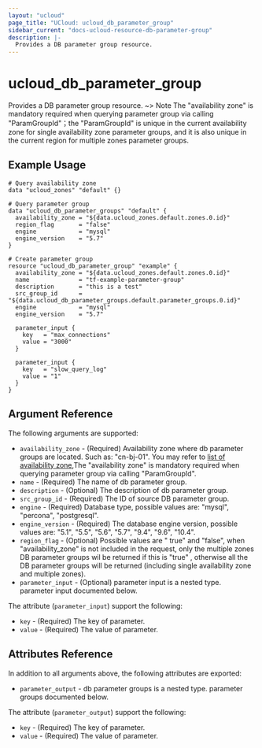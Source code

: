 ```yaml
---
layout: "ucloud"
page_title: "UCloud: ucloud_db_parameter_group"
sidebar_current: "docs-ucloud-resource-db-parameter-group"
description: |-
  Provides a DB parameter group resource.
---
```


# ucloud_db_parameter_group

Provides a DB parameter group resource. 
~> Note The "availability zone" is mandatory required when querying parameter group via calling "ParamGroupId"；the "ParamGroupId" is unique in the current availability zone for single availability zone parameter groups, and it is also unique in the current region for multiple zones parameter groups.
## Example Usage

```hcl
# Query availability zone
data "ucloud_zones" "default" {}

# Query parameter group
data "ucloud_db_parameter_groups" "default" {
  availability_zone = "${data.ucloud_zones.default.zones.0.id}"
  region_flag       = "false"
  engine            = "mysql"
  engine_version    = "5.7"
}

# Create parameter group
resource "ucloud_db_parameter_group" "example" {
  availability_zone = "${data.ucloud_zones.default.zones.0.id}"
  name              = "tf-example-parameter-group"
  description       = "this is a test"
  src_group_id      = "${data.ucloud_db_parameter_groups.default.parameter_groups.0.id}"
  engine            = "mysql"
  engine_version    = "5.7"

  parameter_input {
    key   = "max_connections"
    value = "3000"
  }

  parameter_input {
    key   = "slow_query_log"
    value = "1"
  }
}
```
## Argument Reference

The following arguments are supported:

* `availability_zone` - (Required) Availability zone where db parameter groups are located. Such as: "cn-bj-01". You may refer to [list of availability zone](https://docs.ucloud.cn/api/summary/regionlist),The "availability zone" is mandatory required when querying parameter group via calling "ParamGroupId".
* `name` - (Required) The name of db parameter group.
* `description` - (Optional) The description of db parameter group.
* `src_group_id` - (Required) The ID of source DB parameter group.
* `engine` - (Required) Database type, possible values are: "mysql", "percona", "postgresql".
* `engine_version` - (Required) The database engine version, possible values are: "5.1", "5.5", "5.6", "5.7", "9.4", "9.6", "10.4".
* `region_flag` - (Optional) Possible values are " true" and "false", when "availability_zone" is not included in the request, only the multiple zones DB parameter groups wil be returned if this is "true" , otherwise all the DB parameter groups will be returned (including single availability zone and multiple zones).
* `parameter_input` - (Optional) parameter input is a nested type. parameter input documented below.

The attribute (`parameter_input`) support the following:
* `key` - (Required) The key of parameter.
* `value` - (Required) The value of parameter.

## Attributes Reference

In addition to all arguments above, the following attributes are exported:

* `parameter_output` - db parameter groups is a nested type. parameter groups documented below.

The attribute (`parameter_output`) support the following:

* `key` - (Required) The key of parameter.
* `value` - (Required) The value of parameter.
